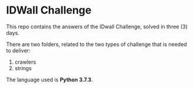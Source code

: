 # IDWall Challenge

This repo contains the answers of the IDwall Challenge, solved in three (3) days.

There are two folders, related to the two types of challenge that is needed to deliver: <br />
1. crawlers
2. strings

The language used is **Python 3.7.3**.
